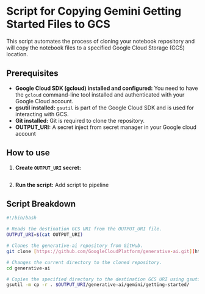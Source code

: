 # Script for Copying Gemini Getting Started Files to GCS

This script automates the process of cloning your notebook repository and will copy the notebook files to a specified Google Cloud Storage (GCS) location.

## Prerequisites

- **Google Cloud SDK (gcloud) installed and configured:** You need to have the `gcloud` command-line tool installed and authenticated with your Google Cloud account.
- **gsutil installed:** `gsutil` is part of the Google Cloud SDK and is used for interacting with GCS.
- **Git installed:** Git is required to clone the repository.
- **OUTPUT_URI:** A secret inject from secret manager in your Google cloud account

## How to use

1.  **Create `OUTPUT_URI` secret:**

    ```

    ```

2.  **Run the script:**
    Add script to pipeline

## Script Breakdown

```bash
#!/bin/bash

# Reads the destination GCS URI from the OUTPUT_URI file.
OUTPUT_URI=$(cat OUTPUT_URI)

# Clones the generative-ai repository from GitHub.
git clone [https://github.com/GoogleCloudPlatform/generative-ai.git](https://github.com/GoogleCloudPlatform/generative-ai.git)

# Changes the current directory to the cloned repository.
cd generative-ai

# Copies the specified directory to the destination GCS URI using gsutil.
gsutil -m cp -r . $OUTPUT_URI/generative-ai/gemini/getting-started/
```
